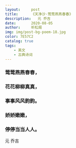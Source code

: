 ```yaml
---
layout:     post
title:      《天净沙·莺莺燕燕春春》
description:   元 乔吉
date:       2020-08-05
author:     听松阁
img: img/post-bg-poem-18.jpg
color: 7E57C2
catalog: true
tags:
    - 美文
    - 古典诗词
---
```


### 莺莺燕燕春春，
### 花花柳柳真真，
### 事事风风韵韵。
### 娇娇嫩嫩，
### 停停当当人人。

元 乔吉